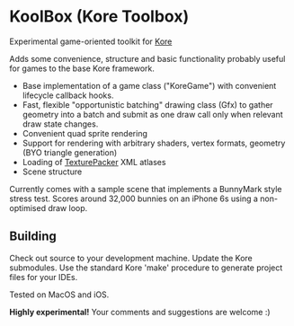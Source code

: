 # KoolBox (Kore Toolbox)
Experimental game-oriented toolkit for [Kore](https://github.com/Kode/Kore)

Adds some convenience, structure and basic functionality probably useful for games to the base Kore framework.

* Base implementation of a game class ("KoreGame") with convenient lifecycle callback hooks.
* Fast, flexible "opportunistic batching" drawing class (Gfx) to gather geometry into a batch and submit as one draw call only when relevant draw state changes.
* Convenient quad sprite rendering
* Support for rendering with arbitrary shaders, vertex formats, geometry (BYO triangle generation)
* Loading of [TexturePacker](https://www.codeandweb.com/texturepacker) XML atlases
* Scene structure

Currently comes with a sample scene that implements a BunnyMark style stress test.
Scores around 32,000 bunnies on an iPhone 6s using a non-optimised draw loop.


## Building
Check out source to your development machine.
Update the Kore submodules.
Use the standard Kore 'make' procedure to generate project files for your IDEs. 

Tested on MacOS and iOS.


**Highly experimental!**
Your comments and suggestions are welcome :)
